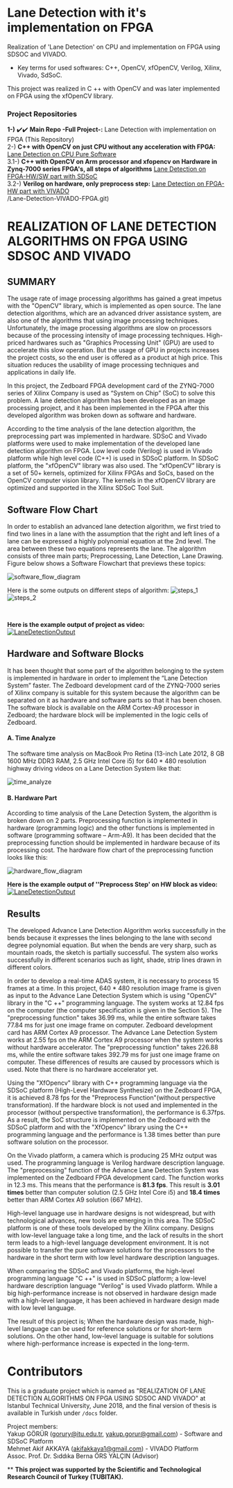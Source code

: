 # Lane Detection with it's implementation on FPGA
Realization of 'Lane Detection' on CPU and implementation on FPGA using SDSOC and VIVADO. <br />

* Key terms for used softwares: C++, OpenCV, xfOpenCV, Verilog, Xilinx, Vivado, SdSoC. <br />

This project was realized in C ++ with OpenCV and was later implemented on FPGA using the xfOpenCV library. <br />


### Project Repositories
**1-)** :heavy_check_mark::heavy_check_mark: **Main Repo -Full Project-:** Lane Detection with implementation on FPGA (This Repository)  <br />
2-) **C++ with OpenCV on just CPU without any acceleration with FPGA:** [Lane Detection on CPU Pure Software](https://github.com/ykpgrr/Lane-Detection-on-CPU-Pure-Software) <br />
3.1-) **C++ with OpenCV on Arm processor and xfopencv on Hardware in Zynq-7000 series FPGA's, all steps of algorithms** [Lane Detection on FPGA-HW/SW part with SDSoC](https://github.com/ykpgrr/Lane-Detection-on-FPGA-HW-SW-part-with-SDSoC) <br />
3.2-) **Verilog on hardware, only preprocess step:**  [Lane Detection on FPGA-HW part with VIVADO](https://github.com/ykpgrr/Lane-Detection-on-FPGA-HW-part-with-VIVADO) <br />/Lane-Detection-VIVADO-FPGA.git) <br />


# REALIZATION OF LANE DETECTION ALGORITHMS ON FPGA USING SDSOC AND VIVADO
## SUMMARY

The usage rate of image processing algorithms has gained a great impetus with the "OpenCV" library, which is implemented as open source. The lane detection algorithms, which are an advanced driver assistance system, are also one of the algorithms that using image processing techniques. Unfortunately, the image processing algorithms are slow on processors because of the processing intensity of image processing techniques. High-priced hardwares such as "Graphics Processing Unit" (GPU) are used to accelerate this slow operation. But the usage of GPU in projects increases the project costs, so the end user is offered as a product at high price. This situation reduces the usability of image processing techniques and applications in daily life. <br />

In this project, the Zedboard FPGA development card of the ZYNQ-7000 series of Xilinx Company is used as “System on Chip” (SoC) to solve this problem. A lane detection algorithm has been developed as an image processing project, and it has been implemented in the FPGA after this developed algorithm was broken down as software and hardware. <br />

According to the time analysis of the lane detection algorithm, the preprocessing part was implemented in hardware. SDSoC and Vivado platforms were used to make implementation of the developed lane detection algorithm on FPGA. Low level code (Verilog) is used in Vivado platform while high level code (C++) is used in SDSoC platform. In SDSoC platform, the "xfOpenCV" library was also used. The “xfOpenCV” library is a set of 50+ kernels, optimized for Xilinx FPGAs and SoCs, based on the OpenCV computer vision library. The kernels in the xfOpenCV library are optimized and supported in the Xilinx SDSoC Tool Suit.


## Software Flow Chart
In order to establish an advanced lane detection algorithm, we first tried to find two lines in a lane with the assumption that the right and left lines of a lane can be expressed a highly polynomial equation at the 2nd level. The area between these two equations represents the lane. The algorithm consists of three main parts; Preprocessing, Lane Detection, Lane Drawing. Figure below shows a Software Flowchart that previews these topics: <br />

![software_flow_diagram](docs/Readme_docs/software-all-_flow_diagram.jpg)

Here is the some outputs on different steps of algorithm:
![steps_1](docs/Readme_docs/steps_1.png)
![steps_2](docs/Readme_docs/steps_2.png)

<br />

**Here is the example output of project as video:** <br />
[![LaneDetectionOutput](docs/Readme_docs/LaneDetectionOutputPreviewImage.png)](docs/Readme_docs/LaneDetectionOutput.mp4)
<br />



## Hardware and Software Blocks

It has been thought that some part of the algorithm belonging to the system is implemented in hardware in order to implement the “Lane Detection System” faster. The Zedboard development card of the ZYNQ-7000 series of Xilinx company is suitable for this system because the algorithm can be separated on it as hardware and software parts so that it has been chosen. The software block is available on the ARM Cortex-A9 processor in Zedboard; the hardware block will be implemented in the logic cells of Zedboard.

#### A.	Time Analyze
The software time analysis on MacBook Pro Retina (13-inch Late 2012, 8 GB 1600 MHz DDR3 RAM, 2.5 GHz Intel Core i5) for 640 * 480 resolution highway driving videos on a Lane Detection System like that: <br />

![time_analyze](docs/Readme_docs/time_analyze.png)

#### B. Hardware Part
According to time analysis of the Lane Detection System, the algorithm is broken down on 2 parts. Preprocessing function is implemented in hardware (programming logic) and the other functions is implemented in software (programming software – Arm-A9). It has been decided that the preprocessing function should be implemented in hardware because of its processing cost. The hardware flow chart of the preprocessing function looks like this: <br />

![hardware_flow_diagram](docs/Readme_docs/hardware_flow_diagram.jpg)
<br />

**Here is the example output of ''Preprocess Step' on HW block as video:** <br />
[![LaneDetectionOutput](docs/Readme_docs/PreprocessOutputHardware_FPGAPreview.png)](docs/Readme_docs/PreprocessOutputHardware_FPGA.mp4)
<br />

## Results
The developed Advance Lane Detection Algorithm works successfully in the bends because it expresses the lines belonging to the lane with second degree polynomial equation. But when the bends are very sharp, such as mountain roads, the sketch is partially successful. The system also works successfully in different scenarios such as light, shade, strip lines drawn in different colors.

In order to develop a real-time ADAS system, it is necessary to process 15 frames at a time. In this project, 640 * 480 resolution image frame is given as input to the Advance Lane Detection System which is using "OpenCV" library in the "C ++" programming language. The system works at 12.84 fps on the computer (the computer specification is given in the Section 5). The "preprocessing function" takes 36.99 ms, while the entire software takes 77.84 ms for just one image frame on computer. Zedboard development card has ARM Cortex A9 processor. The Advance Lane Detection System works at 2.55 fps on the ARM Cortex A9 processor when the system works without hardware accelerator. The "preprocessing function" takes 226.88 ms, while the entire software takes 392.79 ms for just one image frame on computer. These differences of results are caused by processors which is used. Note that there is no hardware accelerator yet.

Using the "XfOpencv" library with C++ programming language via the SDSoC platform (High-Level Hardware Synthesize) on the Zedboard FPGA, it is achieved 8.78 fps for the "Preprocess Function"(without perspective transformation). If the hardware block is not used and implemented in the processor (without perspective transformation), the performance is 6.37fps. As a result, the SoC structure is implemented on the Zedboard with the SDSoC platform and with the "XfOpencv" library using the C++ programming language and the performance is 1.38 times better than pure software solution on the processor.

On the Vivado platform, a camera which is producing 25 MHz output was used. The programming language is Verilog hardware description language. The "preprocessing" function of the Advance Lane Detection System was implemented on the Zedboard FPGA development card. The function works in 12.3 ms. This means that the performance is **81.3 fps**. This result is **3.01 times** better than computer solution (2.5 GHz Intel Core i5) and **18.4 times** better than ARM Cortex A9 solution (667 MHz).

High-level language use in hardware designs is not widespread, but with technological advances, new tools are emerging in this area. The SDSoC platform is one of these tools developed by the Xilinx company. Designs with low-level language take a long time, and the lack of results in the short term leads to a high-level language development environment. It is not possible to transfer the pure software solutions for the processors to the hardware in the short term with low level hardware description languages.

When comparing the SDSoC and Vivado platforms, the high-level programming language "C ++" is used in SDSoC platform; a low-level hardware description language "Verilog" is used Vivado platform. While a big high-performance increase is not observed in hardware design made with a high-level language, it has been achieved in hardware design made with low level language.

The result of this project is; When the hardware design was made, high-level language can be used for reference solutions or for short-term solutions. On the other hand, low-level language is suitable for solutions where high-performance increase is expected in the long-term.


# Contributors
This is a graduate project which is named as "REALIZATION OF LANE DETECTION ALGORITHMS ON FPGA USING SDSOC AND VIVADO" at Istanbul Technical University, June 2018, and the final version of thesis is available in Turkish under `/docs` folder. <br />

Project members: <br />
Yakup GÖRÜR (gorury@itu.edu.tr, yakup.gorur@gmail.com) - Software and SDSoC  Platform <br />
Mehmet Akif AKKAYA (akifakkaya1@gmail.com) - VIVADO Platform <br />
Assoc. Prof. Dr. Sıddıka Berna ÖRS YALÇIN (Advisor) <br />

** **This project was supported by the Scientific and Technological Research Council of Turkey (TUBITAK).**
